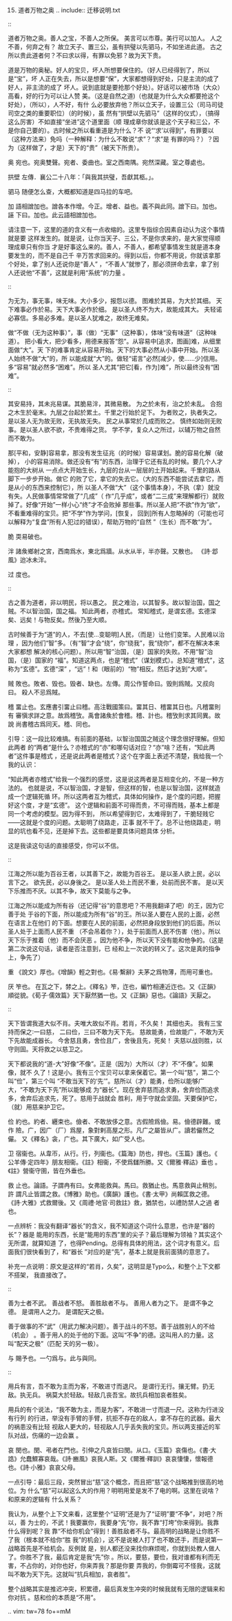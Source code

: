    
15. 道者万物之奥
.. include:: 迁移说明.txt

::

  道者万物之奥。善人之宝，不善人之所保。
  美言可以市尊。美行可以加人。
  人之不善，何弃之有？
  故立天子、置三公，虽有拱璧以先驷马，不如坐进此道。
  古之所以贵此道者何？不曰求以得，有罪以免邪？故为天下贵。

道是万物的奥秘。好人的宝贝，坏人所想要保住的。（好人已经得到了，所以是“宝”，坏
人正在失去，所以是想要“保”，大家都想得到好处，只是主流的成了好人，非主流的成了
坏人。说到底就是要抢那个好处）。好话可以被市场（大众）高看，好的行为可以让人赞
美。（这是自然之道)（也就是为什么大众都要抢这个好处），（所以），人不好，有什
么必要放弃他？所以立天子，设置三公（司马司徒司空之类的重要职位）（的时候），虽
然有“拱壁以先驷马”（这样的仪式），（搞得这么厉害）不如直接“坐进”这个道里面（顺
理成章你就该是这个天子和三公，不是你自己要的）。古时候之所以看重道是为什么？不
说“‘求’以得到”，有罪要以（这种方法来）免吗（一种解释：为什么不敢说“求”？“求”是
有罪的吗？）？因为（这样做了，才是）天下的“贵”（被天下所贵）。

奥
  宛也。宛奥雙聲。宛者、委曲也。室之西南隅。宛然深藏。室之尊處也。
  
拱壁
  左傳．襄公二十八年：「與我其拱璧，吾獻其柩。」。

驷马
  随便怎么查，大概都知道是四马拉的车吧。

加
  語相譄加也。譄各本作增。今正。增者、益也。義不與此同。譄下曰。加也。誣
  下曰。加也。此云語相譄加也。

请注意一下，这里的道的含义有一点收缩的。这里专指综合因素自动认为这个事情就是要
这样发生的。就是说，让你当天子、三公，不是你求来的，是大家觉得顺理成章只有你当
才是好事这么来的。善人，不善人，都希望事情发生就是道本身要发生的，而不是自己千
辛万苦求回来的。得到以后，你都不用说，你就该拿那个好处，拿了别人还说你是“善人”
，“不善人”就惨了，那必须拼命去拿，拿了别人还说他“不善”，这就是利用“系统”的力量
。

::

  为无为，事无事，味无味。大小多少，报怨以德。
  图难於其易，为大於其细。
  天下难事必作於易。天下大事必作於细。
  是以圣人终不为大，故能成其大。
  夫轻诺必寡信。多易必多难。是以圣人犹难之，故终无难矣。

做“不做（无为这种事）”，事（做）“无事”（这种事），体味“没有味道”（这种味道）。
把小看大，把少看多，用德来报答“怨”。从容易中[追求，图画]难，从细里面做“大”。天
下的难事肯定从容易开始。天下的大事必然从小事中开始。所以圣人始终不做“大”的，所
以能成就“大”的。做轻“诺言”必然[减少，使……少]信用。多“容易”就必然多“困难”。所以
圣人尤其“把它[看，作为]难”，所以最终没有“困难”。

::

  其安易持，其未兆易谋。其脆易泮，其微易散。
  为之於未有，治之於未乱。
  合抱之木生於毫末。九层之台起於累土。千里之行始於足下。
  为者败之，执者失之。
  是以圣人无为故无败，无执故无失。
  民之从事常於几成而败之。
  慎终如始则无败事。是以圣人欲不欲，不贵难得之货。
  学不学，复众人之所过，以辅万物之自然而不敢为。

那[平和，安静]容易拿，那没有发生征兆（的时候）容易谋划。脆的容易化解（破掉），
小的容易消除。做还没有“有”的东西，治理于它还有乱的时候。要几个人才能抱的大树从
一点点大开始生长，九层的台从一层层的土开始起来。千里的路从脚下一步步开始。做它
的败了它，拿它的失去它。（大的东西不能尝试去拿它，而是从小的东西来控制它），所
以圣人不做“大”（这个事情本身），不执（拿）就没有失。人民做事情常常做了“几成”（
作“几乎成”，或者“二三成”来理解都行）就败掉了。好像“开始”一样小心“终”才不会败掉
那些事。所以圣人把“不欲”作为“欲”，不看重难得的宝贝。把“不学”作为学问，[恢复，
回到]所有人忽略掉的（可能也可以解释为“复盘”所有人犯过的错误），帮助万物的“自然
”（生长）而不敢“为”。

脆
  耎易破也。

泮
  諸矦鄉射之宮，西南爲水，東北爲牆。从水从半，半亦聲。又散也。
  《詩·邶風》迨冰未泮。

过
  度也。

::

  古之善为道者，非以明民，将以愚之。
  民之难治，以其智多。故以智治国，国之贼。不以智治国，国之福。
  知此两者，亦稽式。
  常知稽式，是谓玄德。玄德深矣、远矣！与物反矣。然後乃至大顺。

古时候善于为“道”的人，不去[使...变聪明]人民，（而是）让他们变笨。人民难以治理
，因为他们“智”多。（有“智”才会“绕”，你“绕我”，我“绕你”，都不在解决本来大家都想
解决的核心问题）。所以用“智”治国，（是）国家的失败。不用“智”治国，（是）国家的
“福”。知道这两点，也是“稽式”（谋划模式）。总知道“稽式”，这称为“玄德”。玄德“深”
，“远”！和（眼前的）“物”相反。然后才达到“大顺”。

贼
  敗也。敗者、毁也。毁者、缺也。左傳。周公作誓命曰。毁則爲賊。又叔向曰。
  殺人不忌爲賊。

稽
  畱止也。玄應書引畱止曰稽。高注戰國策曰。畱其日、稽畱其日也。凡稽畱則有
  審愼求詳之意。故爲稽攷。禹會諸矦於會稽。稽、計也。稽攷則求其同異。故說
  尚書稽古爲同天。稽、同也。

引导：这一段比较难搞。有前面的基础，以智治国国之贼这个理念很好理解。但知此两者
的“两者”是什么？亦稽式的“亦”和哪句话对应？“亦”啥？还有，“知此两者”这件事是稽式
，还是说此两者是稽式？这个在字面上表述不清楚，我给我一个我的认识：

“知此两者亦稽式”给我一个强烈的感觉，这是说这两者是互相变化的，不是一种方法的。
也就是说，不以智治国，才是智，但这样的智，也是以智治国，这样就造成一个逻辑死循
环。所以这两者互为稽式，具体如何操作，是个度的问题，把握好这个度，才是“玄德”。
这个逻辑和前面不可得而贵，不可得而贱，基本上都是同一个考虑的模型。因为得不到，
所以希望得到它，太难得到了，干脆轻贱它——这就是个度的问题。太聪明了绕路走，正事
就不干了。总不让他绕路走，明显的坑也看不见，还是掉下去。这些都是要具体问题具体
分析。

这是我读这句话的直接感受，你可以不信。

::

  江海之所以能为百谷王者，以其善下之，故能为百谷王。
  是以圣人欲上民，必以言下之。
  欲先民，必以身後之。
  是以圣人处上而民不重，处前而民不害。
  是以天下乐推而不厌。以其不争，故天下莫能与之争。

江海之所以能成为所有谷（还记得“谷”的意思吧？不用我翻译了吧）的王，因为它善于处
于谷的下面，所以能成为所有“谷”的王。所以圣人要在人民的上面，必然在语言上在他们
的下面。想要在人民的前面，必然把身段放到他们的后面。所以圣人处于上面而人民不重
（不会吊着你？），处于前面而人民不伤害（他）。所以天下乐于推着（他）而不会厌恶
。因为他不争，所以天下没有能和他争的。（这是第二次说这句话，读者是否注意到，已
经和上一次说的转义了。这次是真的指争上，争先了）

重
  《說文》厚也。《增韻》輕之對也。《易·繫辭》夫茅之爲物薄，而用可重也。

厌
  笮也。 在瓦之下，棼之上。《釋名》笮，迮也，編竹相連近迮也。又《正韻》
  順從貌。《荀子·儒效篇》天下厭然猶一也。又《正韻》惡也。《論語》天厭之。

::

  天下皆谓我道大似不肖。夫唯大故似不肖。若肖，不久矣！
  其细也夫。
  我有三宝持而保之∶一曰慈， 二曰俭，三曰不敢为天下先。
  慈故能勇，俭故能广，不敢为天下先故能成器长。
  今舍慈且勇，舍俭且广，舍後且先，死矣！
  夫慈以战则胜，以守则固。天将救之以慈卫之。

天下都说我的“道-大”好像“不像”。正是（因为）大所以（才）不“不像”。如果像，就不
久了！这是小。我有三个宝贝可以拿来保着它。第一个叫“慈”，第二个叫“俭”，第三个叫
“不敢当天下的‘先’”。慈所以（才）能勇，俭所以能够广大，“不敢为天下先”所以能够成
为“器长”。现在舍弃慈而追求勇，舍弃俭而追求多，舍弃后追求先，死了。慈用于战就会
胜利，用于守就会坚固。天要保护它，（就）用慈来护卫它。

俭
  約也。約者、纒束也。儉者、不敢放侈之意。古假險爲儉。易。儉德辟難。或作
  險。广，因广（厂）爲屋，象對剌高屋之形。凡广之屬皆从广。讀若儼然之儼。
  又《釋名》衾，广也。其下廣大，如广受人也。

卫
  宿衞也。从韋帀，从行。行，列衞也。《篇海》防也，捍也。《玉篇》護也。《
  公羊傳·定四年》朋友相衞。《註》相衞，不使爲讎所勝。又《爾雅·釋詁》垂也
  。《註》營衞守圉，皆在外垂也。

救
  止也。論語。子謂冉有曰。女弗能救與。馬曰。救猶止也。馬意救與止稍別。許
  謂凡止皆謂之救。《博雅》助也。《廣韻》護也。《書·太甲》尚賴匡救之德。
  《詩·大雅》式救爾後。又《周禮·地官·司救註》救，猶禁也，以禮防禁人之過
  者也。

一点辨析：我没有翻译“器长”的含义，我不知道这个词什么意思，也许是“器的长”？器是
能用的东西，长是“能用的东西”里的尖子？最后理解为领袖？其实这个无所谓，就算知道
了，也得Pending。总得有具体的用法，这个词才有意义。后面我们很快看到了，和“器长
”对应的是“先”，基本上就是我前面猜的意思了。

补充一点说明：原文是这样的“若肖，久矣”，这明显是Typo么，和整个上下文都不搭架，
我直接改了。

::

  善为士者不武。
  善战者不怒。
  善胜敌者不与。
  善用人者为之下。
  是谓不争之德。
  是谓用人之力。
  是谓配天之极。

善于做事的不“武”（用武力解决问题）。善于战斗的不怒。善于战胜别人的不给（机会）
。善于用人的处于他的下面。这叫“不争”的德。这叫用人的力量。这叫“配天之极”（匹配
天的另一极）。

与
  賜予也。一勺爲与。此与與同。

::

  用兵有言，吾不敢为主而为客，不敢进寸而退尺。
  是谓行无行。攘无臂。扔无敌。执无兵。
  祸莫大於轻敌。轻敌几丧吾宝。故抗兵相加哀者胜矣。

用兵的有个说法，“我不敢为主，而是为客”，不敢进一寸而退一尺。这称为行进没有行列
的行进，举没有手臂的手臂，抗拒不存在的敌人，拿不存在的武器。最大的祸患没有比轻
视敌人更大的，轻视敌人几乎丢失我的宝贝。所以两支接近的军队对战，伤痛的一边会赢
。

哀
  閔也。閔、弔者在門也。引伸之凡哀皆曰閔。从口。《玉篇》哀傷也。《書·大
  誥》允蠢鰥寡哀哉。《詩·豳風》哀我人斯。又《爾雅·釋訓》哀哀悽悽，懷報德
  也。《詩·小雅》哀哀父母。

一点引导：最后三段，突然冒出“慈”这个概念，而且把“慈”这个战略推到很高的地位。为
什么“慈”可以起这么大的作用？明明用爱是发不了电的啊。这里在说啥？和原来的逻辑有
什么关系？

我认为，从整个上下文来看，这里整个“证明”还是为了“证明”要“不争”，对吧？所以，善
为士的，不武！我要赢你，我要身“先”你，我不靠“打垮”你来得到。我靠什么得到呢？我
靠“不给你机会”得到！善胜敌者不与。最高明的战略是让你胜不了我（根本就不给你“胜
我”的机会），这不是说被人打了也不敢还手，而是说第一战略首先是不给机会。反例就
是，别人都还没来找你麻烦呢，你就到处教人做人了。你胜不了我，最后肯定是我“先”你
。所以，要慈，要俭，我对谁都有利而无害，不占你的，对你也好，你来弄我？那是你要
弄我的，你倒霉可不怪我，这就叫不敢为天下先。这就叫“抗兵相加，哀者胜”。 

整个战略其实是推迟冲突，积累德，最后真发生冲突的时候我就有无限的逻辑来和你对抗
。慈和俭的本质是“不用”。

.. vim: tw=78 fo+=mM
